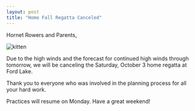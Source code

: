 ```yaml
---
layout: post  
title: "Home Fall Regatta Canceled"
---
```


Hornet Rowers and Parents,

![kitten](http://i.imgur.com/rirXBuh.jpg)

Due to the high winds and the forecast for continued high winds through
tomorrow, we will be canceling the Saturday, October 3 home regatta at Ford
Lake.

Thank you to everyone who was involved in the planning process for all your hard
work.

Practices will resume on Monday. Have a great weekend!

